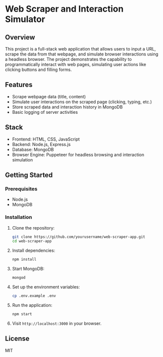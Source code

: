 # Web Scraper and Interaction Simulator

## Overview

This project is a full-stack web application that allows users to input a URL, scrape the data from that webpage, and simulate browser interactions using a headless browser. The project demonstrates the capability to programmatically interact with web pages, simulating user actions like clicking buttons and filling forms.

## Features

- Scrape webpage data (title, content)
- Simulate user interactions on the scraped page (clicking, typing, etc.)
- Store scraped data and interaction history in MongoDB
- Basic logging of server activities

## Stack

- Frontend: HTML, CSS, JavaScript
- Backend: Node.js, Express.js
- Database: MongoDB
- Browser Engine: Puppeteer for headless browsing and interaction simulation

## Getting Started

### Prerequisites

- Node.js
- MongoDB

### Installation

1. Clone the repository:
    ```bash
    git clone https://github.com/yourusername/web-scraper-app.git
    cd web-scraper-app
    ```

2. Install dependencies:
    ```bash
    npm install
    ```

3. Start MongoDB:
    ```bash
    mongod
    ```

4. Set up the environment variables:
    ```bash
    cp .env.example .env
    ```

5. Run the application:
    ```bash
    npm start
    ```

6. Visit `http://localhost:3000` in your browser.

## License

MIT
